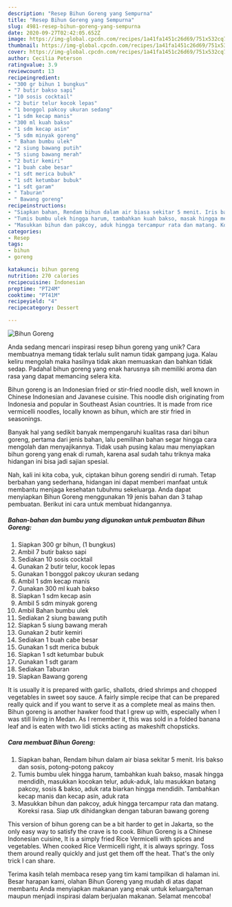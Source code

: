 ```yaml
---
description: "Resep Bihun Goreng yang Sempurna"
title: "Resep Bihun Goreng yang Sempurna"
slug: 4981-resep-bihun-goreng-yang-sempurna
date: 2020-09-27T02:42:05.652Z
image: https://img-global.cpcdn.com/recipes/1a41fa1451c26d69/751x532cq70/bihun-goreng-foto-resep-utama.jpg
thumbnail: https://img-global.cpcdn.com/recipes/1a41fa1451c26d69/751x532cq70/bihun-goreng-foto-resep-utama.jpg
cover: https://img-global.cpcdn.com/recipes/1a41fa1451c26d69/751x532cq70/bihun-goreng-foto-resep-utama.jpg
author: Cecilia Peterson
ratingvalue: 3.9
reviewcount: 13
recipeingredient:
- "300 gr bihun 1 bungkus"
- "7 butir bakso sapi"
- "10 sosis cocktail"
- "2 butir telur kocok lepas"
- "1 bonggol pakcoy ukuran sedang"
- "1 sdm kecap manis"
- "300 ml kuah bakso"
- "1 sdm kecap asin"
- "5 sdm minyak goreng"
- " Bahan bumbu ulek"
- "2 siung bawang putih"
- "5 siung bawang merah"
- "2 butir kemiri"
- "1 buah cabe besar"
- "1 sdt merica bubuk"
- "1 sdt ketumbar bubuk"
- "1 sdt garam"
- " Taburan"
- " Bawang goreng"
recipeinstructions:
- "Siapkan bahan, Rendam bihun dalam air biasa sekitar 5 menit. Iris bakso dan sosis, potong-potong pakcoy"
- "Tumis bumbu ulek hingga harum, tambahkan kuah bakso, masak hingga mendidih, masukkan kocokan telur, aduk-aduk, lalu masukkan batang pakcoy, sosis &amp; bakso, aduk rata biarkan hingga mendidih. Tambahkan kecap manis dan kecap asin, aduk rata"
- "Masukkan bihun dan pakcoy, aduk hingga tercampur rata dan matang. Koreksi rasa. Siap utk dihidangkan dengan taburan bawang goreng"
categories:
- Resep
tags:
- bihun
- goreng

katakunci: bihun goreng 
nutrition: 270 calories
recipecuisine: Indonesian
preptime: "PT24M"
cooktime: "PT41M"
recipeyield: "4"
recipecategory: Dessert

---
```



![Bihun Goreng](https://img-global.cpcdn.com/recipes/1a41fa1451c26d69/751x532cq70/bihun-goreng-foto-resep-utama.jpg)

Anda sedang mencari inspirasi resep bihun goreng yang unik? Cara membuatnya memang tidak terlalu sulit namun tidak gampang juga. Kalau keliru mengolah maka hasilnya tidak akan memuaskan dan bahkan tidak sedap. Padahal bihun goreng yang enak harusnya sih memiliki aroma dan rasa yang dapat memancing selera kita.

Bihun goreng is an Indonesian fried or stir-fried noodle dish, well known in Chinese Indonesian and Javanese cuisine. This noodle dish originating from Indonesia and popular in Southeast Asian countries. It is made from rice vermicelli noodles, locally known as bihun, which are stir fried in seasonings.

Banyak hal yang sedikit banyak mempengaruhi kualitas rasa dari bihun goreng, pertama dari jenis bahan, lalu pemilihan bahan segar hingga cara mengolah dan menyajikannya. Tidak usah pusing kalau mau menyiapkan bihun goreng yang enak di rumah, karena asal sudah tahu triknya maka hidangan ini bisa jadi sajian spesial.


Nah, kali ini kita coba, yuk, ciptakan bihun goreng sendiri di rumah. Tetap berbahan yang sederhana, hidangan ini dapat memberi manfaat untuk membantu menjaga kesehatan tubuhmu sekeluarga. Anda dapat menyiapkan Bihun Goreng menggunakan 19 jenis bahan dan 3 tahap pembuatan. Berikut ini cara untuk membuat hidangannya.

<!--inarticleads1-->

##### Bahan-bahan dan bumbu yang digunakan untuk pembuatan Bihun Goreng:

1. Siapkan 300 gr bihun, (1 bungkus)
1. Ambil 7 butir bakso sapi
1. Sediakan 10 sosis cocktail
1. Gunakan 2 butir telur, kocok lepas
1. Gunakan 1 bonggol pakcoy ukuran sedang
1. Ambil 1 sdm kecap manis
1. Gunakan 300 ml kuah bakso
1. Siapkan 1 sdm kecap asin
1. Ambil 5 sdm minyak goreng
1. Ambil  Bahan bumbu ulek
1. Sediakan 2 siung bawang putih
1. Siapkan 5 siung bawang merah
1. Gunakan 2 butir kemiri
1. Sediakan 1 buah cabe besar
1. Gunakan 1 sdt merica bubuk
1. Siapkan 1 sdt ketumbar bubuk
1. Gunakan 1 sdt garam
1. Sediakan  Taburan
1. Siapkan  Bawang goreng


It is usually it is prepared with garlic, shallots, dried shrimps and chopped vegetables in sweet soy sauce. A fairly simple recipe that can be prepared really quick and if you want to serve it as a complete meal as mains then. Bihun goreng is another hawker food that I grew up with, especially when I was still living in Medan. As I remember it, this was sold in a folded banana leaf and is eaten with two lidi sticks acting as makeshift chopsticks. 

<!--inarticleads2-->

##### Cara membuat Bihun Goreng:

1. Siapkan bahan, Rendam bihun dalam air biasa sekitar 5 menit. Iris bakso dan sosis, potong-potong pakcoy
1. Tumis bumbu ulek hingga harum, tambahkan kuah bakso, masak hingga mendidih, masukkan kocokan telur, aduk-aduk, lalu masukkan batang pakcoy, sosis &amp; bakso, aduk rata biarkan hingga mendidih. Tambahkan kecap manis dan kecap asin, aduk rata
1. Masukkan bihun dan pakcoy, aduk hingga tercampur rata dan matang. Koreksi rasa. Siap utk dihidangkan dengan taburan bawang goreng


This version of bihun goreng can be a bit harder to get in Jakarta, so the only easy way to satisfy the crave is to cook. Bihun Goreng is a Chinese Indonesian cuisine, It is a simply fried Rice Vermicelli with spices and vegetables. When cooked Rice Vermicelli right, it is always springy. Toss them around really quickly and just get them off the heat. That&#39;s the only trick I can share. 

Terima kasih telah membaca resep yang tim kami tampilkan di halaman ini. Besar harapan kami, olahan Bihun Goreng yang mudah di atas dapat membantu Anda menyiapkan makanan yang enak untuk keluarga/teman maupun menjadi inspirasi dalam berjualan makanan. Selamat mencoba!
